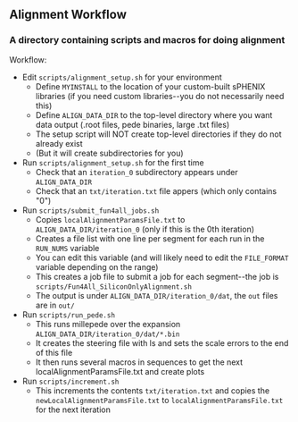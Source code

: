## Alignment Workflow ##
### A directory containing scripts and macros for doing alignment ###

Workflow:
* Edit `scripts/alignment_setup.sh` for your environment
	* Define `MYINSTALL` to the location of your custom-built sPHENIX libraries (if you need custom libraries--you do not necessarily need this)
	* Define `ALIGN_DATA_DIR` to the top-level directory where you want data output (.root files, pede binaries, large .txt files)
	* The setup script will NOT create top-level directories if they do not already exist
	* (But it will create subdirectories for you)
* Run `scripts/alignment_setup.sh` for the first time
	* Check that an `iteration_0` subdirectory appears under `ALIGN_DATA_DIR`
	* Check that an `txt/iteration.txt` file appers (which only contains "0")
* Run `scripts/submit_fun4all_jobs.sh`
	* Copies `localAlignmentParamsFile.txt` to `ALIGN_DATA_DIR/iteration_0` (only if this is the 0th iteration)
	* Creates a file list with one line per segment for each run in the `RUN_NUMS` variable
	* You can edit this variable (and will likely need to edit the `FILE_FORMAT` variable depending on the range)
	* This creates a job file to submit a job for each segment--the job is `scripts/Fun4All_SiliconOnlyAlignment.sh`
	* The output is under `ALIGN_DATA_DIR/iteration_0/dat`, the `out` files are in `out/`
* Run `scripts/run_pede.sh`
	* This runs millepede over the expansion `ALIGN_DATA_DIR/iteration_0/dat/*.bin`
	* It creates the steering file with ls and sets the scale errors to the end of this file
	* It then runs several macros in sequences to get the next localAlignmentParamsFile.txt and create plots
* Run `scripts/increment.sh`
	* This increments the contents `txt/iteration.txt` and copies the `newLocalAlignmentParamsFile.txt` to `localAlignmentParamsFile.txt` for the next iteration

